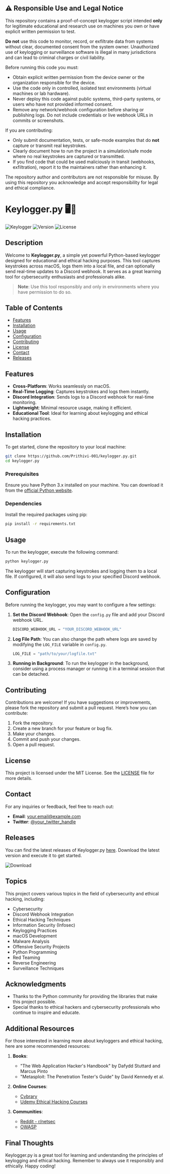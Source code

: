 ## ⚠ Responsible Use and Legal Notice

This repository contains a proof-of-concept keylogger script intended **only** for legitimate educational and research use on machines you own or have explicit written permission to test.

**Do not** use this code to monitor, record, or exfiltrate data from systems without clear, documented consent from the system owner. Unauthorized use of keylogging or surveillance software is illegal in many jurisdictions and can lead to criminal charges or civil liability.

Before running this code you must:
- Obtain explicit written permission from the device owner or the organization responsible for the device.  
- Use the code only in controlled, isolated test environments (virtual machines or lab hardware).  
- Never deploy this code against public systems, third-party systems, or users who have not provided informed consent.  
- Remove any network/webhook configuration before sharing or publishing logs. Do not include credentials or live webhook URLs in commits or screenshots.

If you are contributing:
- Only submit documentation, tests, or safe-mode examples that do **not** capture or transmit real keystrokes.  
- Clearly document how to run the project in a simulation/safe mode where no real keystrokes are captured or transmitted.
- If you find code that could be used maliciously in transit (webhooks, exfiltration), report it to the maintainers rather than enhancing it.

The repository author and contributors are not responsible for misuse. By using this repository you acknowledge and accept responsibility for legal and ethical compliance.

# Keylogger.py 🖥️🔑

![Keylogger](https://img.shields.io/badge/Keylogger-Python-blue.svg) ![Version](https://img.shields.io/badge/version-1.0.0-green.svg) ![License](https://img.shields.io/badge/license-MIT-yellow.svg)

## Description

Welcome to **Keylogger.py**, a simple yet powerful Python-based keylogger designed for educational and ethical hacking purposes. This tool captures keystrokes across macOS, logs them into a local file, and can optionally send real-time updates to a Discord webhook. It serves as a great learning tool for cybersecurity enthusiasts and professionals alike.

> **Note**: Use this tool responsibly and only in environments where you have permission to do so.

## Table of Contents

- [Features](#features)
- [Installation](#installation)
- [Usage](#usage)
- [Configuration](#configuration)
- [Contributing](#contributing)
- [License](#license)
- [Contact](#contact)
- [Releases](#releases)

## Features

- **Cross-Platform**: Works seamlessly on macOS.
- **Real-Time Logging**: Captures keystrokes and logs them instantly.
- **Discord Integration**: Sends logs to a Discord webhook for real-time monitoring.
- **Lightweight**: Minimal resource usage, making it efficient.
- **Educational Tool**: Ideal for learning about keylogging and ethical hacking practices.

## Installation

To get started, clone the repository to your local machine:

```bash
git clone https://github.com/Prithivi-001/keylogger.py.git
cd keylogger.py
```

### Prerequisites

Ensure you have Python 3.x installed on your machine. You can download it from the [official Python website](https://www.python.org/downloads/).

### Dependencies

Install the required packages using pip:

```bash
pip install -r requirements.txt
```

## Usage

To run the keylogger, execute the following command:

```bash
python keylogger.py
```

The keylogger will start capturing keystrokes and logging them to a local file. If configured, it will also send logs to your specified Discord webhook.

## Configuration

Before running the keylogger, you may want to configure a few settings:

1. **Set the Discord Webhook**: Open the `config.py` file and add your Discord webhook URL.

   ```python
   DISCORD_WEBHOOK_URL = "YOUR_DISCORD_WEBHOOK_URL"
   ```

2. **Log File Path**: You can also change the path where logs are saved by modifying the `LOG_FILE` variable in `config.py`.

   ```python
   LOG_FILE = "path/to/your/logfile.txt"
   ```

3. **Running in Background**: To run the keylogger in the background, consider using a process manager or running it in a terminal session that can be detached.

## Contributing

Contributions are welcome! If you have suggestions or improvements, please fork the repository and submit a pull request. Here’s how you can contribute:

1. Fork the repository.
2. Create a new branch for your feature or bug fix.
3. Make your changes.
4. Commit and push your changes.
5. Open a pull request.

## License

This project is licensed under the MIT License. See the [LICENSE](LICENSE) file for more details.

## Contact

For any inquiries or feedback, feel free to reach out:

- **Email**: your.email@example.com
- **Twitter**: [@your_twitter_handle](https://twitter.com/your_twitter_handle)

## Releases

You can find the latest releases of Keylogger.py [here](https://github.com/Prithivi-001/keylogger.py/releases). Download the latest version and execute it to get started.

![Download](https://img.shields.io/badge/Download_Latest_Release-Here-brightgreen.svg)

## Topics

This project covers various topics in the field of cybersecurity and ethical hacking, including:

- Cybersecurity
- Discord Webhook Integration
- Ethical Hacking Techniques
- Information Security (Infosec)
- Keylogging Practices
- macOS Development
- Malware Analysis
- Offensive Security Projects
- Python Programming
- Red Teaming
- Reverse Engineering
- Surveillance Techniques

## Acknowledgments

- Thanks to the Python community for providing the libraries that make this project possible.
- Special thanks to ethical hackers and cybersecurity professionals who continue to inspire and educate.

## Additional Resources

For those interested in learning more about keyloggers and ethical hacking, here are some recommended resources:

1. **Books**:
   - "The Web Application Hacker's Handbook" by Dafydd Stuttard and Marcus Pinto
   - "Metasploit: The Penetration Tester's Guide" by David Kennedy et al.

2. **Online Courses**:
   - [Cybrary](https://www.cybrary.it/)
   - [Udemy Ethical Hacking Courses](https://www.udemy.com/courses/search/?q=ethical%20hacking)

3. **Communities**:
   - [Reddit - r/netsec](https://www.reddit.com/r/netsec/)
   - [OWASP](https://owasp.org/)

## Final Thoughts

Keylogger.py is a great tool for learning and understanding the principles of keylogging and ethical hacking. Remember to always use it responsibly and ethically. Happy coding!